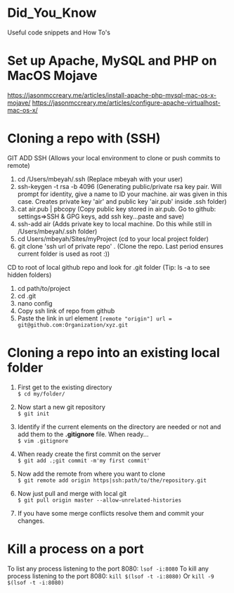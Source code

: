 # Did_You_Know
Useful code snippets and How To's

# Set up Apache, MySQL and PHP on MacOS Mojave
https://jasonmccreary.me/articles/install-apache-php-mysql-mac-os-x-mojave/
https://jasonmccreary.me/articles/configure-apache-virtualhost-mac-os-x/

# Cloning a repo with (SSH)
GIT ADD SSH (Allows your local environment to clone or push commits to remote)
1. cd /Users/mbeyah/.ssh  (Replace mbeyah with your user)
2. ssh-keygen -t rsa -b 4096  (Generating public/private rsa key pair. Will prompt for identity, give a name to ID your machine. air was given in this case. Creates private key 'air' and public key 'air.pub' inside .ssh folder)
3. cat air.pub | pbcopy      (Copy public key stored in air.pub. Go to github: settings=>SSH & GPG keys, add ssh key...paste and save)
4. ssh-add air   (Adds private key to local machine. Do this while still in /Users/mbeyah/.ssh folder)
5. cd Users/mbeyah/Sites/myProject (cd to your local project folder)
5. git clone 'ssh url of private repo' . (Clone the repo. Last period ensures current folder is used as root :))

CD to root of local github repo and look for .git folder (Tip: ls -a to see hidden folders)
1. cd path/to/project
2. cd .git
3. nano config
4. Copy ssh link of repo from github
5. Paste the link in url element
`[remote "origin"]
        url = git@github.com:Organization/xyz.git`

# Cloning a repo into an existing local folder
1) First get to the existing directory  
```$ cd my/folder/```  
  
2) Now start a new git repository  
```$ git init```  
  
3) Identify if the current elements on the directory are needed or not and add them to the **.gitignore** file. When ready...  
```$ vim .gitignore```  
  
4) When ready create the first commit on the server  
```$ git add .;git commit -m'my first commit'```  
  
5) Now add the remote from where you want to clone  
```$ git remote add origin https|ssh:path/to/the/repository.git```  
  
6) Now just pull and merge with local git  
```$ git pull origin master --allow-unrelated-histories```  
  
7) If you have some merge conflicts resolve them and commit your changes. 


# Kill a process on a port

To list any process listening to the port 8080:
```lsof -i:8080```
To kill any process listening to the port 8080:
```kill $(lsof -t -i:8080)```
Or
```kill -9 $(lsof -t -i:8080)```
